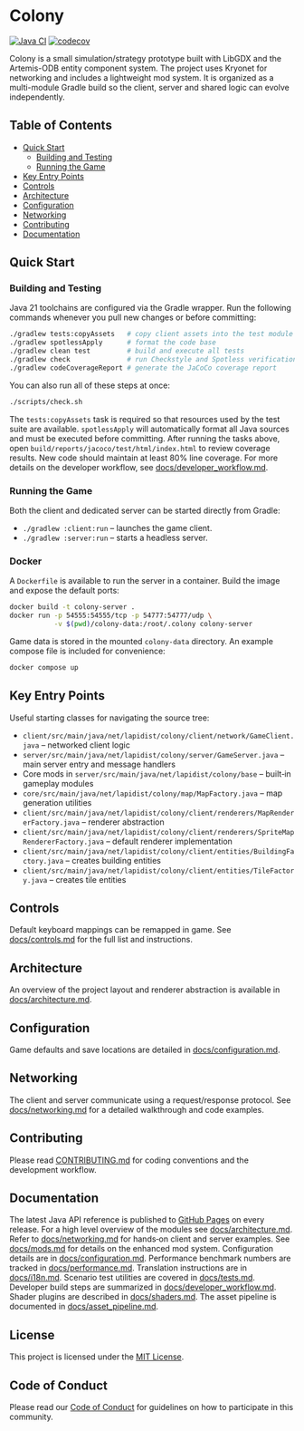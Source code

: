 # Colony
[![Java CI](https://github.com/bylapidist/colony/actions/workflows/gradle.yml/badge.svg)](https://github.com/bylapidist/colony/actions/workflows/gradle.yml)
[![codecov](https://codecov.io/gh/bylapidist/colony/graph/badge.svg?token=mCn1MJTldf)](https://codecov.io/gh/bylapidist/colony)

Colony is a small simulation/strategy prototype built with LibGDX and the Artemis-ODB entity component system. The project uses Kryonet for networking and includes a lightweight mod system. It is organized as a multi-module Gradle build so the client, server and shared logic can evolve independently.

## Table of Contents
- [Quick Start](#quick-start)
  - [Building and Testing](#building-and-testing)
  - [Running the Game](#running-the-game)
- [Key Entry Points](#key-entry-points)
- [Controls](#controls)
- [Architecture](#architecture)
- [Configuration](#configuration)
- [Networking](#networking)
- [Contributing](#contributing)
- [Documentation](#documentation)

## Quick Start
### Building and Testing
Java 21 toolchains are configured via the Gradle wrapper. Run the following commands whenever you pull new changes or before committing:

```bash
./gradlew tests:copyAssets   # copy client assets into the test module
./gradlew spotlessApply      # format the code base
./gradlew clean test         # build and execute all tests
./gradlew check              # run Checkstyle and Spotless verification
./gradlew codeCoverageReport # generate the JaCoCo coverage report
```

You can also run all of these steps at once:

```bash
./scripts/check.sh
```

The `tests:copyAssets` task is required so that resources used by the test suite are available. `spotlessApply` will automatically format all Java sources and must be executed before committing. After running the tasks above, open `build/reports/jacoco/test/html/index.html` to review coverage results. New code should maintain at least 80% line coverage.
For more details on the developer workflow, see [docs/developer_workflow.md](docs/developer_workflow.md).

### Running the Game
Both the client and dedicated server can be started directly from Gradle:

- `./gradlew :client:run` – launches the game client.
- `./gradlew :server:run` – starts a headless server.

### Docker
A `Dockerfile` is available to run the server in a container. Build the image and expose the default ports:

```bash
docker build -t colony-server .
docker run -p 54555:54555/tcp -p 54777:54777/udp \
           -v $(pwd)/colony-data:/root/.colony colony-server
```

Game data is stored in the mounted `colony-data` directory. An example compose file is included for convenience:

```bash
docker compose up
```


## Key Entry Points
Useful starting classes for navigating the source tree:

- `client/src/main/java/net/lapidist/colony/client/network/GameClient.java` – networked client logic
- `server/src/main/java/net/lapidist/colony/server/GameServer.java` – main server entry and message handlers
- Core mods in `server/src/main/java/net/lapidist/colony/base` – built‑in gameplay modules
- `core/src/main/java/net/lapidist/colony/map/MapFactory.java` – map generation utilities
- `client/src/main/java/net/lapidist/colony/client/renderers/MapRendererFactory.java` – renderer abstraction
- `client/src/main/java/net/lapidist/colony/client/renderers/SpriteMapRendererFactory.java` – default renderer implementation
- `client/src/main/java/net/lapidist/colony/client/entities/BuildingFactory.java` – creates building entities
- `client/src/main/java/net/lapidist/colony/client/entities/TileFactory.java` – creates tile entities

## Controls
Default keyboard mappings can be remapped in game. See
[docs/controls.md](docs/controls.md) for the full list and instructions.

## Architecture
An overview of the project layout and renderer abstraction is available in
[docs/architecture.md](docs/architecture.md).

## Configuration
Game defaults and save locations are detailed in
[docs/configuration.md](docs/configuration.md).

## Networking
The client and server communicate using a request/response protocol. See
[docs/networking.md](docs/networking.md) for a detailed walkthrough and code
examples.

## Contributing
Please read [CONTRIBUTING.md](CONTRIBUTING.md) for coding conventions and the
development workflow.

## Documentation
The latest Java API reference is published to [GitHub Pages](https://bylapidist.github.io/colony/) on every release.
For a high level overview of the modules see [docs/architecture.md](docs/architecture.md).
Refer to [docs/networking.md](docs/networking.md) for hands‑on client and server examples.
See [docs/mods.md](docs/mods.md) for details on the enhanced mod system.
Configuration details are in [docs/configuration.md](docs/configuration.md).
Performance benchmark numbers are tracked in [docs/performance.md](docs/performance.md).
Translation instructions are in [docs/i18n.md](docs/i18n.md).
Scenario test utilities are covered in [docs/tests.md](docs/tests.md).
Developer build steps are summarized in [docs/developer_workflow.md](docs/developer_workflow.md).
Shader plugins are described in [docs/shaders.md](docs/shaders.md).
The asset pipeline is documented in [docs/asset_pipeline.md](docs/asset_pipeline.md).

## License
This project is licensed under the [MIT License](LICENSE).

## Code of Conduct
Please read our [Code of Conduct](CODE_OF_CONDUCT.md) for guidelines on how to participate in this community.
